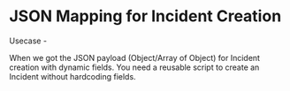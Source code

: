 # JSON Mapping for Incident Creation

Usecase - 

When we got the JSON payload (Object/Array of Object) for Incident creation with dynamic fields. You need a reusable script to create an Incident without hardcoding fields.
